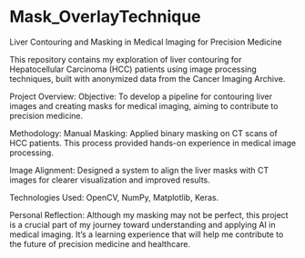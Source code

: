 # Mask_OverlayTechnique

Liver Contouring and Masking in Medical Imaging for Precision Medicine

This repository contains my exploration of liver contouring for Hepatocellular Carcinoma (HCC) patients using image processing techniques, built with anonymized data from the Cancer Imaging Archive.

Project Overview:
Objective: To develop a pipeline for contouring liver images and creating masks for medical imaging, aiming to contribute to precision medicine.

Methodology:
Manual Masking: Applied binary masking on CT scans of HCC patients. This process provided hands-on experience in medical image processing.

Image Alignment: Designed a system to align the liver masks with CT images for clearer visualization and improved results.

Technologies Used: OpenCV, NumPy, Matplotlib, Keras.

Personal Reflection:
Although my masking may not be perfect, this project is a crucial part of my journey toward understanding and applying AI in medical imaging. It’s a learning experience that will help me contribute to the future of precision medicine and healthcare.

